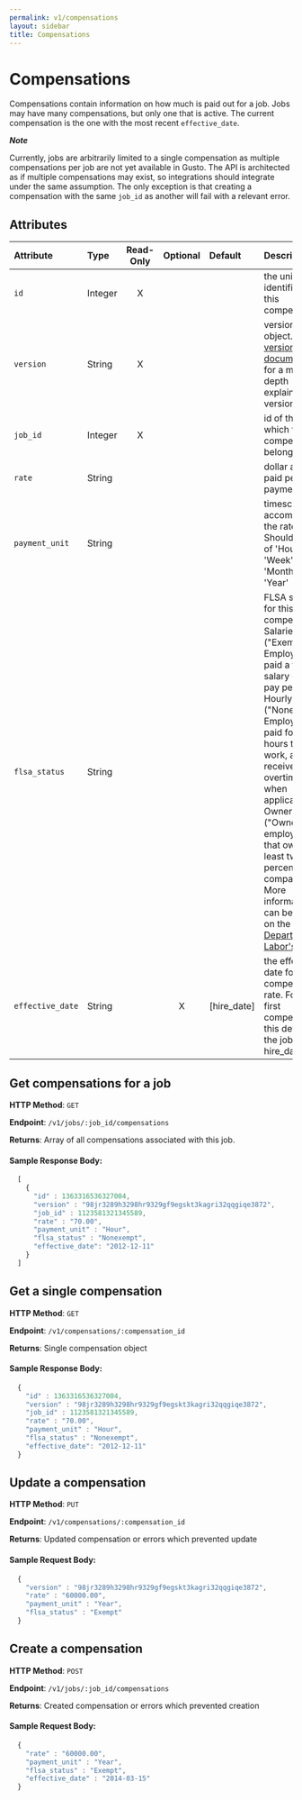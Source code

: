 ```yaml
---
permalink: v1/compensations
layout: sidebar
title: Compensations
---
```


# Compensations

Compensations contain information on how much is paid out for a job. Jobs may have many compensations, but only one
that is active. The current compensation is the one with the most recent `effective_date`.

**_Note_**

Currently, jobs are arbitrarily limited to a single compensation as multiple compensations per job are not yet available
in Gusto. The API is architected as if multiple compensations may exist, so integrations should integrate under
the same assumption. The only exception is that creating a compensation with the same `job_id` as another will fail with
a relevant error.

## Attributes

| Attribute                     | Type              | Read-Only | Optional | Default | Description
| :----------                   |:-------------     |:---------:|:--------:|:--------|:-------------
| `id`                          | Integer           |     X     |          |         | the unique identifier of this compensation
| `version`                     | String            |     X     |          |         | version of this object. See <a href="/v1/considerations/versioning/">the versioning documentation</a> for a more in depth explaination of versions
| `job_id`                      | Integer           |     X     |          |         | id of the job to which this compensation belongs
| `rate`                        | String            |           |          |         | dollar amount paid per payment_unit
| `payment_unit`                | String            |           |          |         | timescale accompanying the rate. Should be one of 'Hour', 'Week', 'Month', or 'Year'
| `flsa_status`                 | String            |           |          |         | FLSA status for this compensation. Salaried ("Exempt") Employees are paid a fixed salary every pay period. Hourly ("Nonexempt") Employees are paid for the hours they work, and receive overtime pay when applicable. Owners ("Owner") are employees that own at least twenty percent of the company. More information can be found on the <a href="http://www.dol.gov/whd/overtime/fs17b_executive.pdf" target="_blank">Department of Labor's site</a>.
| `effective_date`               | String           |           |    X     |[hire_date]| the effective date for this compensation rate. For the first compensation, this defaults to the job's hire_date

## Get compensations for a job

**HTTP Method**: `GET`

**Endpoint**: `/v1/jobs/:job_id/compensations`

**Returns**: Array of all compensations associated with this job.

#### Sample Response Body:

```javascript
  [
    {
      "id" : 1363316536327004,
      "version" : "98jr3289h3298hr9329gf9egskt3kagri32qqgiqe3872",
      "job_id" : 1123581321345589,
      "rate" : "70.00",
      "payment_unit" : "Hour",
      "flsa_status" : "Nonexempt",
      "effective_date": "2012-12-11"
    }
  ]
```

## Get a single compensation

**HTTP Method**: `GET`

**Endpoint**: `/v1/compensations/:compensation_id`

**Returns**: Single compensation object

#### Sample Response Body:

```javascript
  {
    "id" : 1363316536327004,
    "version" : "98jr3289h3298hr9329gf9egskt3kagri32qqgiqe3872",
    "job_id" : 1123581321345589,
    "rate" : "70.00",
    "payment_unit" : "Hour",
    "flsa_status" : "Nonexempt",
    "effective_date": "2012-12-11"
  }
```

## Update a compensation

**HTTP Method**: `PUT`

**Endpoint**: `/v1/compensations/:compensation_id`

**Returns**: Updated compensation or errors which prevented update

#### Sample Request Body:

```javascript
  {
    "version" : "98jr3289h3298hr9329gf9egskt3kagri32qqgiqe3872",
    "rate" : "60000.00",
    "payment_unit" : "Year",
    "flsa_status" : "Exempt"
  }
```

## Create a compensation

**HTTP Method**: `POST`

**Endpoint**: `/v1/jobs/:job_id/compensations`

**Returns**: Created compensation or errors which prevented creation

#### Sample Request Body:

```javascript
  {
    "rate" : "60000.00",
    "payment_unit" : "Year",
    "flsa_status" : "Exempt",
    "effective_date" : "2014-03-15"
  }
```
